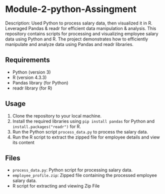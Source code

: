 # Module-2-python-Assingment
Description: Used Python to process salary data, then visualized it in R. Leveraged Pandas &amp; readr for efficient data manipulation &amp; analysis.
This repository contains scripts for processing and visualizing employee salary data using Python and R. The project demonstrates how to efficiently manipulate and analyze data using Pandas and readr libraries.

## Requirements
- Python (version 3)
- R (version 4.3.3)
- Pandas library (for Python)
- readr library (for R)

## Usage
1. Clone the repository to your local machine.
2. Install the required libraries using `pip install pandas` for Python and `install.packages("readr")` for R.
3. Run the Python script `process_data.py` to process the salary data.
4. Run the R script to extract the zipped file for employee details and view its content

## Files
- `process_data.py`: Python script for processing salary data.
- `employee_profile.zip`: Zipped file containing the processed employee salary data.
- R script for extracting and viewing Zip File
